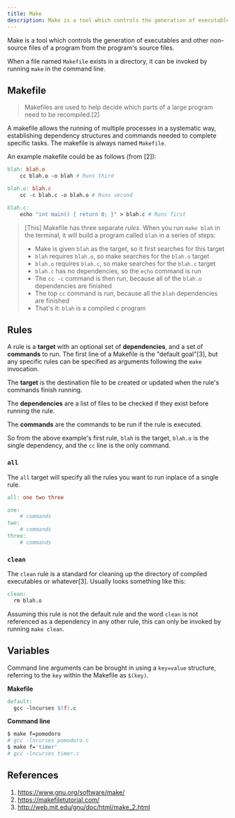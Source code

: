 ```yaml
---
title: Make
description: Make is a tool which controls the generation of executables and other non-source files of a program from the program's source files. 
---
```


Make is a tool which controls the generation of executables and other non-source files of a program from the program's source files.

When a file named `Makefile` exists in a directory, it can be invoked by running `make` in the command line.

## Makefile

> Makefiles are used to help decide which parts of a large program need to be recompiled.[2]

A makefile allows the running of multiple processes in a systematic way, establishing dependency structures and commands needed to complete specific tasks. The makefile is always named `Makefile`.

An example makefile could be as follows (from [2]):

```makefile
blah: blah.o
	cc blah.o -o blah # Runs third

blah.o: blah.c
	cc -c blah.c -o blah.o # Runs second

blah.c:
	echo "int main() { return 0; }" > blah.c # Runs first
```

> [This] Makefile has three separate *rules*. When you run `make blah` in the terminal, it will build a program called `blah` in a series of steps:
>
> - Make is given `blah` as the target, so it first searches for this target
> - `blah` requires `blah.o`, so make searches for the `blah.o` target
> - `blah.o` requires `blah.c`, so make searches for the `blah.c` target
> - `blah.c` has no dependencies, so the `echo` command is run
> - The `cc -c` command is then run, because all of the `blah.o` dependencies are finished
> - The top `cc` command is run, because all the `blah` dependencies are finished
> - That's it: `blah` is a compiled c program

## Rules

A rule is a **target** with an optional set of **dependencies**, and a set of **commands** to run. The first line of a Makefile is the "default goal"[3], but any specific rules can be specified as arguments following the `make` invocation.

The **target** is the destination file to be created or updated when the rule's commands finish running.

The **dependencies** are a list of files to be checked if they exist before running the rule.

The **commands** are the commands to be run if the rule is executed.

So from the above example's first rule, `blah` is the target, `blah.o` is the single dependency, and the `cc` line is the only command. 

### `all`

The `all` target will specify all the rules you want to run inplace of a single rule.

```makefile
all: one two three

one:
	# commands
two:
	# commands
three:
	# commands
```

### `clean`

The `clean` rule is a standard for cleaning up the directory of compiled executables or whatever[3]. Usually looks something like this:

```makefile
clean:
  rm blah.o
```

Assuming this rule is not the default rule and the word `clean` is not referenced as a dependency in any other rule, this can only be invoked by running `make clean`.

## Variables

Command line arguments can be brought in using a `key=value` structure, referring to the `key` within the Makefile as `$(key)`.

**Makefile**

```makefile
default:
  gcc -lncurses $(f).c
```

**Command line**

```bash
$ make f=pomodoro
# gcc -lncurses pomodoro.c
$ make f='timer'
# gcc -lncurses timer.c
```

## References

1. https://www.gnu.org/software/make/
1. https://makefiletutorial.com/
1. http://web.mit.edu/gnu/doc/html/make_2.html
